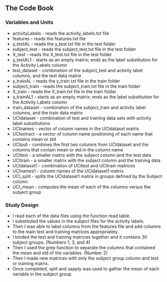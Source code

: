 ## The Code Book

### Variables and Units

* activityLabels - reads the activity_labels.txt file
* features - reads the features.txt file
* y_testAL - reads the y_test.txt file in the test folder
* subject_test - reads the subject_test.txt file in the test folder
* X_test - reads the X_test.txt file in the test folder
* y_testAL1 - starts as an empty matrix; ends as the label substitution for the Activity Labels column
* test_dataset - combination of the subject_test and activity label columns, and the test data matrix
* y_trainAL - reads the y_train.txt file in the train folder
* subject_train - reads the subject_train.txt file in the train folder
* X_train - reads the X_train.txt file in the train folder
* y_trainAL1 - starts as an empty matrix; ends as the label substitution for the Activity Labels column
* train_dataset - combination of the subject_train and activity label columns, and the train data matrix
* UCIdataset - combination of test and training data sets with activity label substitutions
* UCInames - vector of column names in the UCIdataset matrix
* UCIextract - a vector of column name positioning of each name that contains mean or std
* UCIpull - combines the first two columns from UCIdataset and the columns that contain mean or std in the column name
* UCItest - a smaller matrix with the subject column and the test data
* UCItrain - a smaller matrix with the subject column and the training data
* UCIdataset1 - combination of UCItest and UCItrain matrices
* UCInames1 - column names of the UCIdataset1 matrix
* UCI_split - splits the UCIdataset1 matrix in groups defined by the Subject column
* UCI_mean - computes the mean of each of the columns versus the subject group

### Study Design

* I read each of the data files using the function read.table.
* I substituted the values in the subject files for the activity labels.
* Then I was able to label columns from the features file and add columns to the main test and training matrices appropriately.
* I binded the test and training matrices together and it contains 30 subject groups. (Numbers 1, 3, and 4)
* Then I used the grep function to separate the columns that contained the mean and std of the variables. (Number 2)
* Then I made new matrices with only the subject group column and test or training matrix. 
* Once completed, split and sapply was used to gather the mean of each variable in the subject group.



